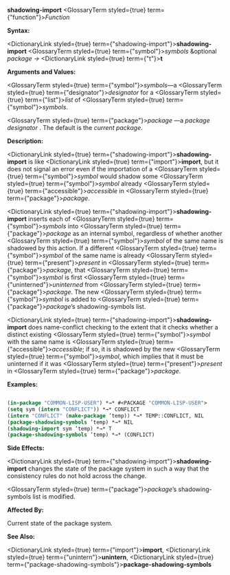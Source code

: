 **shadowing-import** <GlossaryTerm styled={true} term={"function"}><i>Function</i></GlossaryTerm> 



**Syntax:** 



<DictionaryLink styled={true} term={"shadowing-import"}><b>shadowing-import</b></DictionaryLink> <GlossaryTerm styled={true} term={"symbol"}><i>symbols</i></GlossaryTerm> &amp;optional *package →* <DictionaryLink styled={true} term={"t"}><b>t</b></DictionaryLink> 



**Arguments and Values:** 



<GlossaryTerm styled={true} term={"symbol"}><i>symbols</i></GlossaryTerm>—a <GlossaryTerm styled={true} term={"designator"}><i>designator</i></GlossaryTerm> for a <GlossaryTerm styled={true} term={"list"}><i>list</i></GlossaryTerm> of <GlossaryTerm styled={true} term={"symbol"}><i>symbols</i></GlossaryTerm>. 



<GlossaryTerm styled={true} term={"package"}><i>package</i></GlossaryTerm> —a *package designator* . The default is the *current package*. 



**Description:** 



<DictionaryLink styled={true} term={"shadowing-import"}><b>shadowing-import</b></DictionaryLink> is like <DictionaryLink styled={true} term={"import"}><b>import</b></DictionaryLink>, but it does not signal an error even if the importation of a <GlossaryTerm styled={true} term={"symbol"}><i>symbol</i></GlossaryTerm> would shadow some <GlossaryTerm styled={true} term={"symbol"}><i>symbol</i></GlossaryTerm> already <GlossaryTerm styled={true} term={"accessible"}><i>accessible</i></GlossaryTerm> in <GlossaryTerm styled={true} term={"package"}><i>package</i></GlossaryTerm>. 



<DictionaryLink styled={true} term={"shadowing-import"}><b>shadowing-import</b></DictionaryLink> inserts each of <GlossaryTerm styled={true} term={"symbol"}><i>symbols</i></GlossaryTerm> into <GlossaryTerm styled={true} term={"package"}><i>package</i></GlossaryTerm> as an internal symbol, regardless of whether another <GlossaryTerm styled={true} term={"symbol"}><i>symbol</i></GlossaryTerm> of the same name is shadowed by this action. If a different <GlossaryTerm styled={true} term={"symbol"}><i>symbol</i></GlossaryTerm> of the same name is already <GlossaryTerm styled={true} term={"present"}><i>present</i></GlossaryTerm> in <GlossaryTerm styled={true} term={"package"}><i>package</i></GlossaryTerm>, that <GlossaryTerm styled={true} term={"symbol"}><i>symbol</i></GlossaryTerm> is first <GlossaryTerm styled={true} term={"uninterned"}><i>uninterned</i></GlossaryTerm> from <GlossaryTerm styled={true} term={"package"}><i>package</i></GlossaryTerm>. The new <GlossaryTerm styled={true} term={"symbol"}><i>symbol</i></GlossaryTerm> is added to <GlossaryTerm styled={true} term={"package"}><i>package</i></GlossaryTerm>’s shadowing-symbols list. 







 



 



<DictionaryLink styled={true} term={"shadowing-import"}><b>shadowing-import</b></DictionaryLink> does name-conflict checking to the extent that it checks whether a distinct existing <GlossaryTerm styled={true} term={"symbol"}><i>symbol</i></GlossaryTerm> with the same name is <GlossaryTerm styled={true} term={"accessible"}><i>accessible</i></GlossaryTerm>; if so, it is shadowed by the new <GlossaryTerm styled={true} term={"symbol"}><i>symbol</i></GlossaryTerm>, which implies that it must be uninterned if it was <GlossaryTerm styled={true} term={"present"}><i>present</i></GlossaryTerm> in <GlossaryTerm styled={true} term={"package"}><i>package</i></GlossaryTerm>. 



**Examples:**
```lisp

(in-package "COMMON-LISP-USER") *→* #<PACKAGE "COMMON-LISP-USER"> 
(setq sym (intern "CONFLICT")) *→* CONFLICT 
(intern "CONFLICT" (make-package ’temp)) *→* TEMP::CONFLICT, NIL 
(package-shadowing-symbols ’temp) *→* NIL 
(shadowing-import sym ’temp) *→* T 
(package-shadowing-symbols ’temp) *→* (CONFLICT) 

```
**Side Effects:** 



<DictionaryLink styled={true} term={"shadowing-import"}><b>shadowing-import</b></DictionaryLink> changes the state of the package system in such a way that the consistency rules do not hold across the change. 



<GlossaryTerm styled={true} term={"package"}><i>package</i></GlossaryTerm>’s shadowing-symbols list is modified. 



**Affected By:** 



Current state of the package system. 



**See Also:** 



<DictionaryLink styled={true} term={"import"}><b>import</b></DictionaryLink>, <DictionaryLink styled={true} term={"unintern"}><b>unintern</b></DictionaryLink>, <DictionaryLink styled={true} term={"package-shadowing-symbols"}><b>package-shadowing-symbols</b></DictionaryLink> 



